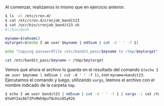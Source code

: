 Al comenzar, realizamos lo mismo que en ejercicio anterior.

```bash
$ ls -al /etc/cron.d/
$ cat /etc/cron.d/cronjob_bandit23
$ cat /usr/bin/cronjob_bandit23.sh
#!/bin/bash

myname=$(whoami)
mytarget=$(echo I am user $myname | md5sum | cut -d ' ' -f 1)

echo "Copying passwordfile /etc/bandit_pass/$myname to /tmp/$mytarget"

cat /etc/bandit_pass/$myname > /tmp/$mytarget
```

Vemos que ahora el archivo lo guarda en el resultado del comando `$(echo I am user $myname | md5sum | cut -d ' ' -f 1)`, con `myname=bandit23`. Ejecutamos el comando y luego, utilizando `xargs`, leemos el archivo con el nombre indicado de la carpeta `tmp`.

```bash
$ echo I am user bandit23 | md5sum | cut -d ' ' -f 1 | xargs -i cat /tmp/{}
QYw0Y2aiA672PsMmh9puTQuhoz8SyR2G
```

